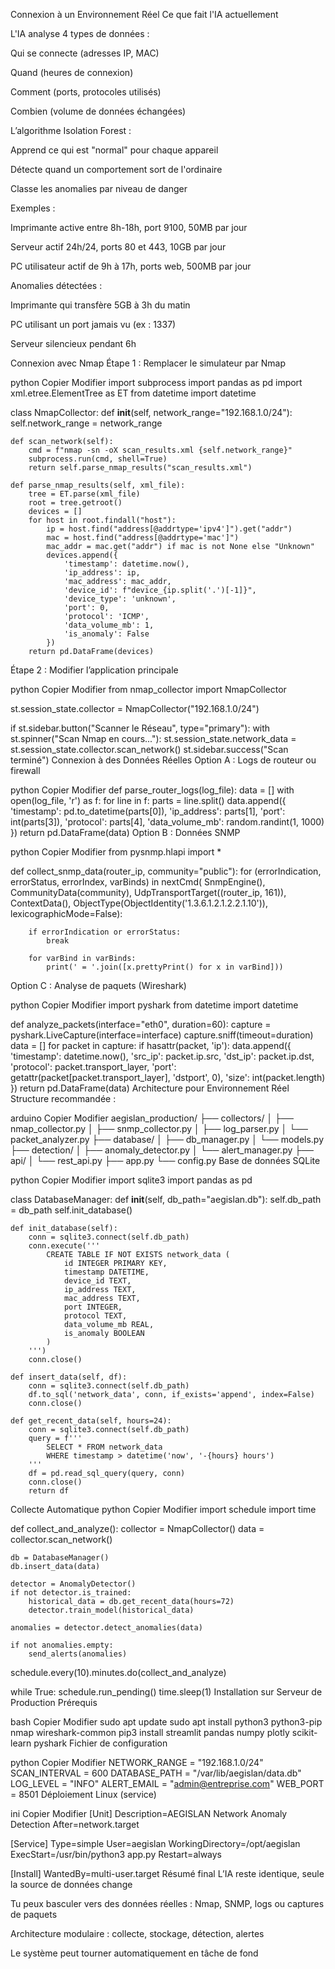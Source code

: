 Connexion à un Environnement Réel
Ce que fait l'IA actuellement

L'IA analyse 4 types de données :

Qui se connecte (adresses IP, MAC)

Quand (heures de connexion)

Comment (ports, protocoles utilisés)

Combien (volume de données échangées)

L’algorithme Isolation Forest :

Apprend ce qui est "normal" pour chaque appareil

Détecte quand un comportement sort de l'ordinaire

Classe les anomalies par niveau de danger

Exemples :

Imprimante active entre 8h-18h, port 9100, 50MB par jour

Serveur actif 24h/24, ports 80 et 443, 10GB par jour

PC utilisateur actif de 9h à 17h, ports web, 500MB par jour

Anomalies détectées :

Imprimante qui transfère 5GB à 3h du matin

PC utilisant un port jamais vu (ex : 1337)

Serveur silencieux pendant 6h

Connexion avec Nmap
Étape 1 : Remplacer le simulateur par Nmap

python
Copier
Modifier
import subprocess
import pandas as pd
import xml.etree.ElementTree as ET
from datetime import datetime

class NmapCollector:
    def __init__(self, network_range="192.168.1.0/24"):
        self.network_range = network_range
    
    def scan_network(self):
        cmd = f"nmap -sn -oX scan_results.xml {self.network_range}"
        subprocess.run(cmd, shell=True)
        return self.parse_nmap_results("scan_results.xml")
    
    def parse_nmap_results(self, xml_file):
        tree = ET.parse(xml_file)
        root = tree.getroot()
        devices = []
        for host in root.findall("host"):
            ip = host.find("address[@addrtype='ipv4']").get("addr")
            mac = host.find("address[@addrtype='mac']")
            mac_addr = mac.get("addr") if mac is not None else "Unknown"
            devices.append({
                'timestamp': datetime.now(),
                'ip_address': ip,
                'mac_address': mac_addr,
                'device_id': f"device_{ip.split('.')[-1]}",
                'device_type': 'unknown',
                'port': 0,
                'protocol': 'ICMP',
                'data_volume_mb': 1,
                'is_anomaly': False
            })
        return pd.DataFrame(devices)
Étape 2 : Modifier l’application principale

python
Copier
Modifier
from nmap_collector import NmapCollector

st.session_state.collector = NmapCollector("192.168.1.0/24")

if st.sidebar.button("Scanner le Réseau", type="primary"):
    with st.spinner("Scan Nmap en cours..."):
        st.session_state.network_data = st.session_state.collector.scan_network()
    st.sidebar.success("Scan terminé")
Connexion à des Données Réelles
Option A : Logs de routeur ou firewall

python
Copier
Modifier
def parse_router_logs(log_file):
    data = []
    with open(log_file, 'r') as f:
        for line in f:
            parts = line.split()
            data.append({
                'timestamp': pd.to_datetime(parts[0]),
                'ip_address': parts[1],
                'port': int(parts[3]),
                'protocol': parts[4],
                'data_volume_mb': random.randint(1, 1000)
            })
    return pd.DataFrame(data)
Option B : Données SNMP

python
Copier
Modifier
from pysnmp.hlapi import *

def collect_snmp_data(router_ip, community="public"):
    for (errorIndication, errorStatus, errorIndex, varBinds) in nextCmd(
        SnmpEngine(),
        CommunityData(community),
        UdpTransportTarget((router_ip, 161)),
        ContextData(),
        ObjectType(ObjectIdentity('1.3.6.1.2.1.2.2.1.10')),
        lexicographicMode=False):
        
        if errorIndication or errorStatus:
            break
            
        for varBind in varBinds:
            print(' = '.join([x.prettyPrint() for x in varBind]))
Option C : Analyse de paquets (Wireshark)

python
Copier
Modifier
import pyshark
from datetime import datetime

def analyze_packets(interface="eth0", duration=60):
    capture = pyshark.LiveCapture(interface=interface)
    capture.sniff(timeout=duration)
    data = []
    for packet in capture:
        if hasattr(packet, 'ip'):
            data.append({
                'timestamp': datetime.now(),
                'src_ip': packet.ip.src,
                'dst_ip': packet.ip.dst,
                'protocol': packet.transport_layer,
                'port': getattr(packet[packet.transport_layer], 'dstport', 0),
                'size': int(packet.length)
            })
    return pd.DataFrame(data)
Architecture pour Environnement Réel
Structure recommandée :

arduino
Copier
Modifier
aegislan_production/
├── collectors/
│   ├── nmap_collector.py
│   ├── snmp_collector.py
│   ├── log_parser.py
│   └── packet_analyzer.py
├── database/
│   ├── db_manager.py
│   └── models.py
├── detection/
│   ├── anomaly_detector.py
│   └── alert_manager.py
├── api/
│   └── rest_api.py
├── app.py
└── config.py
Base de données SQLite

python
Copier
Modifier
import sqlite3
import pandas as pd

class DatabaseManager:
    def __init__(self, db_path="aegislan.db"):
        self.db_path = db_path
        self.init_database()
    
    def init_database(self):
        conn = sqlite3.connect(self.db_path)
        conn.execute('''
            CREATE TABLE IF NOT EXISTS network_data (
                id INTEGER PRIMARY KEY,
                timestamp DATETIME,
                device_id TEXT,
                ip_address TEXT,
                mac_address TEXT,
                port INTEGER,
                protocol TEXT,
                data_volume_mb REAL,
                is_anomaly BOOLEAN
            )
        ''')
        conn.close()
    
    def insert_data(self, df):
        conn = sqlite3.connect(self.db_path)
        df.to_sql('network_data', conn, if_exists='append', index=False)
        conn.close()
    
    def get_recent_data(self, hours=24):
        conn = sqlite3.connect(self.db_path)
        query = f'''
            SELECT * FROM network_data 
            WHERE timestamp > datetime('now', '-{hours} hours')
        '''
        df = pd.read_sql_query(query, conn)
        conn.close()
        return df
Collecte Automatique
python
Copier
Modifier
import schedule
import time

def collect_and_analyze():
    collector = NmapCollector()
    data = collector.scan_network()
    
    db = DatabaseManager()
    db.insert_data(data)
    
    detector = AnomalyDetector()
    if not detector.is_trained:
        historical_data = db.get_recent_data(hours=72)
        detector.train_model(historical_data)
    
    anomalies = detector.detect_anomalies(data)
    
    if not anomalies.empty:
        send_alerts(anomalies)

schedule.every(10).minutes.do(collect_and_analyze)

while True:
    schedule.run_pending()
    time.sleep(1)
Installation sur Serveur de Production
Prérequis

bash
Copier
Modifier
sudo apt update
sudo apt install python3 python3-pip nmap wireshark-common
pip3 install streamlit pandas numpy plotly scikit-learn pyshark
Fichier de configuration

python
Copier
Modifier
NETWORK_RANGE = "192.168.1.0/24"
SCAN_INTERVAL = 600
DATABASE_PATH = "/var/lib/aegislan/data.db"
LOG_LEVEL = "INFO"
ALERT_EMAIL = "admin@entreprise.com"
WEB_PORT = 8501
Déploiement Linux (service)

ini
Copier
Modifier
[Unit]
Description=AEGISLAN Network Anomaly Detection
After=network.target

[Service]
Type=simple
User=aegislan
WorkingDirectory=/opt/aegislan
ExecStart=/usr/bin/python3 app.py
Restart=always

[Install]
WantedBy=multi-user.target
Résumé final
L’IA reste identique, seule la source de données change

Tu peux basculer vers des données réelles : Nmap, SNMP, logs ou captures de paquets

Architecture modulaire : collecte, stockage, détection, alertes

Le système peut tourner automatiquement en tâche de fond
